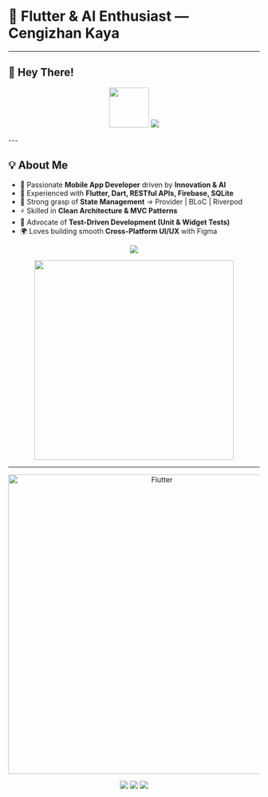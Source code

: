 # 🚀 Flutter & AI Enthusiast — Cengizhan Kaya  
---
## 👋 Hey There!  
<p align="center">
  <img src="https://media.giphy.com/media/hvRJCLFzcasrR4ia7z/giphy.gif" width="80px"/>
  <img src="https://skillicons.dev/icons?i=flutter,dart,firebase,sqlite,dotnet,tensorflow,github,figma,androidstudio,python" />
</p>
---

## 💡 About Me  
- 🎯 Passionate **Mobile App Developer** driven by **Innovation & AI**  
- 📱 Experienced with **Flutter, Dart, RESTful APIs, Firebase, SQLite**  
- 🧩 Strong grasp of **State Management** → Provider | BLoC | Riverpod  
- ⚡ Skilled in **Clean Architecture & MVC Patterns**  
- 🧪 Advocate of **Test-Driven Development (Unit & Widget Tests)**  
- 🌍 Loves building smooth **Cross-Platform UI/UX** with Figma  
<p align="center">
  <img src="https://readme-typing-svg.herokuapp.com?size=24&duration=4000&color=36BCF7&center=true&vCenter=true&lines=Flutter+Lover;AI;Provider+%26+BLoC+Fan;Test+Driven+Developer;Cross+Platform+Enthusiast"/>
</p>

<p align="center">
  <img src="https://media.giphy.com/media/qgQUggAC3Pfv687qPC/giphy.gif" width="400"/>
</p>

---
<p align="center">
  <img src="https://raw.githubusercontent.com/flutter/website/master/src/_assets/image/flutter-lockup-bg.jpg" alt="Flutter" width="600"/>
</p>
<p align="center">
  <img src="https://img.shields.io/badge/Mobile-Development-blue?style=for-the-badge&logo=flutter&logoColor=white"/>
  <img src="https://img.shields.io/badge/AI-Enthusiast-orange?style=for-the-badge&logo=tensorflow&logoColor=white"/>
  <img src="https://img.shields.io/badge/Open%20Source-Lover-green?style=for-the-badge&logo=github&logoColor=white"/>
</p>


